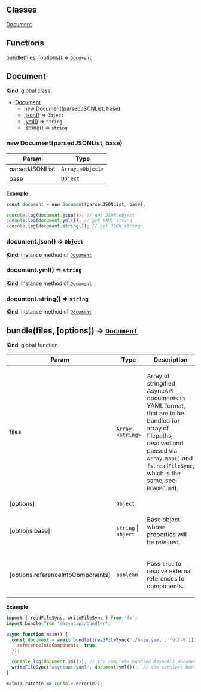 ## Classes

<dl>
<dt><a href="#Document">Document</a></dt>
<dd></dd>
</dl>

## Functions

<dl>
<dt><a href="#bundle">bundle(files, [options])</a> ⇒ <code><a href="#Document">Document</a></code></dt>
<dd></dd>
</dl>

<a name="Document"></a>

## Document
**Kind**: global class  

* [Document](#Document)
    * [new Document(parsedJSONList, base)](#new_Document_new)
    * [.json()](#Document+json) ⇒ <code>Object</code>
    * [.yml()](#Document+yml) ⇒ <code>string</code>
    * [.string()](#Document+string) ⇒ <code>string</code>

<a name="new_Document_new"></a>

### new Document(parsedJSONList, base)

| Param | Type |
| --- | --- |
| parsedJSONList | <code>Array.&lt;Object&gt;</code> | 
| base | <code>Object</code> | 

**Example**  
```js
const document = new Document(parsedJSONList, base);

console.log(document.json()); // get JSON object
console.log(document.yml()); // get YAML string
console.log(document.string()); // get JSON string
```
<a name="Document+json"></a>

### document.json() ⇒ <code>Object</code>
**Kind**: instance method of [<code>Document</code>](#Document)  
<a name="Document+yml"></a>

### document.yml() ⇒ <code>string</code>
**Kind**: instance method of [<code>Document</code>](#Document)  
<a name="Document+string"></a>

### document.string() ⇒ <code>string</code>
**Kind**: instance method of [<code>Document</code>](#Document)  
<a name="bundle"></a>

## bundle(files, [options]) ⇒ [<code>Document</code>](#Document)
**Kind**: global function  

| Param | Type | Description |
| --- | --- | --- |
| files | <code>Array.&lt;string&gt;</code> | <p>Array of stringified AsyncAPI documents in YAML format, that are to be bundled (or array of filepaths, resolved and passed via <code>Array.map()</code> and <code>fs.readFileSync</code>, which is the same, see <code>README.md</code>).</p> |
| [options] | <code>Object</code> |  |
| [options.base] | <code>string</code> \| <code>object</code> | <p>Base object whose properties will be retained.</p> |
| [options.referenceIntoComponents] | <code>boolean</code> | <p>Pass <code>true</code> to resolve external references to components.</p> |

**Example**  
```js
import { readFileSync, writeFileSync } from 'fs';
import bundle from '@asyncapi/bundler';

async function main() {
  const document = await bundle([readFileSync('./main.yaml', 'utf-8')], {
    referenceIntoComponents: true,
  });

  console.log(document.yml()); // the complete bundled AsyncAPI document
  writeFileSync('asyncapi.yaml', document.yml());  // the complete bundled AsyncAPI document
}

main().catch(e => console.error(e));
```
